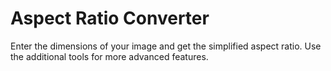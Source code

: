 # Aspect Ratio Converter
Enter the dimensions of your image and get the simplified aspect ratio. Use the additional tools for more advanced features.
